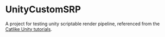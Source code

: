 # UnityCustomSRP

A project for testing unity scriptable render pipeline, referenced from the [Catlike Unity tutorials](https://catlikecoding.com/unity/tutorials/custom-srp/).